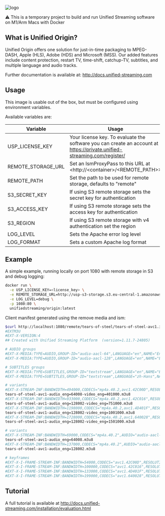 ![logo](https://raw.githubusercontent.com/unifiedstreaming/origin/master/unifiedstreaming-logo-black.png)

:warning: This is a temporary project to build and run Unified Streaming software on M1/Arm Macs with Docker

What is Unified Origin?
-----------------------
Unified Origin offers one solution for just-in-time packaging to MPEG-DASH, Apple (HLS), Adobe (HDS) and Microsoft (MSS). Our added features include content protection, restart TV, time-shift, catchup-TV, subtitles, and multiple language and audio tracks.

Further documentation is available at: <http://docs.unified-streaming.com>

Usage
-----
This image is usable out of the box, but must be configured using environment variables.

Available variables are:

|Variable        |Usage   |Mandatory?|
|----------------|--------|----------|
|USP_LICENSE_KEY |Your license key. To evaluate the software you can create an account at <https://private.unified-streaming.com/register/>|Yes|
|REMOTE_STORAGE_URL|Set an IsmProxyPass to this URL at <http://<container\>/<REMOTE_PATH\>>|No|
|REMOTE_PATH|Set the path to be used for remote storage, defaults to "remote"|No|
|S3_SECRET_KEY|If using S3 remote storage sets the secret key for authentication|No|
|S3_ACCESS_KEY|If using S3 remote storage sets the access key for authentication|No|
|S3_REGION|If using S3 remote storage with v4 authentication set the region|No|
|LOG_LEVEL|Sets the Apache error log level|No|
|LOG_FORMAT|Sets a custom Apache log format|No|


Example
-------
A simple example, running locally on port 1080 with remote storage in S3 and debug logging:

```bash
docker run \
  -e USP_LICENSE_KEY=<license_key> \
  -e REMOTE_STORAGE_URL=http://usp-s3-storage.s3.eu-central-1.amazonaws.com/ \
  -e LOG_LEVEL=debug \
  -p 1080:80 \
  unifiedstreaming/origin:latest
```

Client manifest generated using the remove media and ism:

```bash
$curl http://localhost:1080/remote/tears-of-steel/tears-of-steel-avc1.ism/.m3u8
#EXTM3U
#EXT-X-VERSION:4
## Created with Unified Streaming Platform  (version=1.11.7-24805)

# AUDIO groups
#EXT-X-MEDIA:TYPE=AUDIO,GROUP-ID="audio-aacl-64",LANGUAGE="en",NAME="English",DEFAULT=YES,AUTOSELECT=YES,CHANNELS="2"
#EXT-X-MEDIA:TYPE=AUDIO,GROUP-ID="audio-aacl-128",LANGUAGE="en",NAME="English",DEFAULT=YES,AUTOSELECT=YES,CHANNELS="2"

# SUBTITLES groups
#EXT-X-MEDIA:TYPE=SUBTITLES,GROUP-ID="textstream",LANGUAGE="en",NAME="English",DEFAULT=YES,AUTOSELECT=YES,URI="tears-of-steel-avc1-textstream_eng=1000.m3u8"
#EXT-X-MEDIA:TYPE=SUBTITLES,GROUP-ID="textstream",LANGUAGE="zh-Hans",NAME="Chinese (zh-Hans)",AUTOSELECT=YES,URI="tears-of-steel-avc1-textstream_zh-Hans=1000.m3u8"

# variants
#EXT-X-STREAM-INF:BANDWIDTH=494000,CODECS="mp4a.40.2,avc1.42C00D",RESOLUTION=224x100,FRAME-RATE=24,AUDIO="audio-aacl-64",SUBTITLES="textstream",CLOSED-CAPTIONS=NONE
tears-of-steel-avc1-audio_eng=64008-video_eng=401000.m3u8
#EXT-X-STREAM-INF:BANDWIDTH=933000,CODECS="mp4a.40.2,avc1.42C016",RESOLUTION=448x200,FRAME-RATE=24,AUDIO="audio-aacl-128",SUBTITLES="textstream",CLOSED-CAPTIONS=NONE
tears-of-steel-avc1-audio_eng=128002-video_eng=751000.m3u8
#EXT-X-STREAM-INF:BANDWIDTH=1198000,CODECS="mp4a.40.2,avc1.4D401F",RESOLUTION=784x350,FRAME-RATE=24,AUDIO="audio-aacl-128",SUBTITLES="textstream",CLOSED-CAPTIONS=NONE
tears-of-steel-avc1-audio_eng=128002-video_eng=1001000.m3u8
#EXT-X-STREAM-INF:BANDWIDTH=1728000,CODECS="mp4a.40.2,avc1.640028",RESOLUTION=1680x750,FRAME-RATE=24,VIDEO-RANGE=SDR,AUDIO="audio-aacl-128",SUBTITLES="textstream",CLOSED-CAPTIONS=NONE
tears-of-steel-avc1-audio_eng=128002-video_eng=1501000.m3u8

# variants
#EXT-X-STREAM-INF:BANDWIDTH=69000,CODECS="mp4a.40.2",AUDIO="audio-aacl-64",SUBTITLES="textstream"
tears-of-steel-avc1-audio_eng=64008.m3u8
#EXT-X-STREAM-INF:BANDWIDTH=137000,CODECS="mp4a.40.2",AUDIO="audio-aacl-128",SUBTITLES="textstream"
tears-of-steel-avc1-audio_eng=128002.m3u8

# keyframes
#EXT-X-I-FRAME-STREAM-INF:BANDWIDTH=54000,CODECS="avc1.42C00D",RESOLUTION=224x100,URI="keyframes/tears-of-steel-avc1-video_eng=401000.m3u8"
#EXT-X-I-FRAME-STREAM-INF:BANDWIDTH=100000,CODECS="avc1.42C016",RESOLUTION=448x200,URI="keyframes/tears-of-steel-avc1-video_eng=751000.m3u8"
#EXT-X-I-FRAME-STREAM-INF:BANDWIDTH=133000,CODECS="avc1.4D401F",RESOLUTION=784x350,URI="keyframes/tears-of-steel-avc1-video_eng=1001000.m3u8"
#EXT-X-I-FRAME-STREAM-INF:BANDWIDTH=199000,CODECS="avc1.640028",RESOLUTION=1680x750,VIDEO-RANGE=SDR,URI="keyframes/tears-of-steel-avc1-video_eng=1501000.m3u8"
```

Tutorial
--------
A full tutorial is available at <http://docs.unified-streaming.com/installation/evaluation.html>
